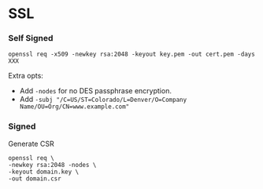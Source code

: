 # SSL

### Self Signed

    openssl req -x509 -newkey rsa:2048 -keyout key.pem -out cert.pem -days XXX

Extra opts:

* Add `-nodes` for no DES passphrase encryption.
* Add `-subj "/C=US/ST=Colorado/L=Denver/O=Company Name/OU=Org/CN=www.example.com"`

### Signed

Generate CSR

    openssl req \
    -newkey rsa:2048 -nodes \
    -keyout domain.key \
    -out domain.csr
